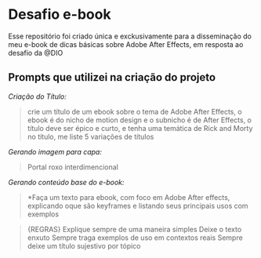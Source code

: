 # Desafio e-book
Esse repositório foi criado única e exckusivamente para a disseminação do meu e-book de dicas básicas sobre Adobe After Effects, em resposta ao desafio da @DIO

##  Prompts que utilizei na criação do projeto
*Criação do Título:* 
> crie um título de um ebook sobre o tema de Adobe After Effects, o ebook é do nicho de motion design e o subnicho é de After Effects, o título deve ser épico e curto, e tenha uma temática de Rick and Morty no título, me liste 5 variações de títulos

*Gerando imagem para capa:* 
> Portal roxo interdimencional

*Gerando conteúdo base do e-book:*
> *Faça um texto para ebook, com foco em Adobe After effects, explicando oque são keyframes e listando seus principais usos com exemplos

> {REGRAS}
> Explique sempre de uma maneira simples
> Deixe o texto enxuto
> Sempre traga exemplos de uso em contextos reais
> Sempre deixe um título sujestivo por tópico
